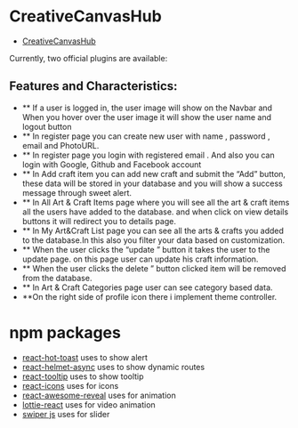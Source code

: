 # CreativeCanvasHub

- [CreativeCanvasHub](https://assignment10-a34c2.web.app/) 

Currently, two official plugins are available:

## Features and Characteristics:
- ** If a user is logged in, the user image will show on the Navbar and When you hover over the user image it will show the user name and logout  button
- ** In register page you can create new user with name , password , email and PhotoURL.
- ** In register page you login with registered email . And also you can login with  Google, Github and Facebook account
- ** In Add craft item you can add new craft and  submit the “Add” button, these data will be stored in your database and you will show a success message through sweet alert. 
- ** In All Art & Craft Items page  where you will see all the art & craft items all the users have added to the database. and when click on view details buttons it will redirect you to details page.
- ** In My Art&Craft List page  you can see all the arts & crafts you added to the database.In this also you filter your data based on customization.
- ** When the user clicks the “update ” button it takes the user to the update page. on this page user can update his craft information. 
- ** When the user clicks the delete ” button clicked item will be removed from the database. 
- ** In  Art & Craft Categories page user can see category based data.
- **On the right side of   profile icon there i implement  theme controller.



# npm packages

- [react-hot-toast](https://react-hot-toast.com/) uses  to show alert 
- [react-helmet-async](https://www.npmjs.com/package/react-helmet-async) uses  to show dynamic routes
- [react-tooltip](https://www.npmjs.com/package/react-tooltip) uses  to show tooltip
- [react-icons](https://react-icons.github.io/react-icons/) uses  for icons
- [react-awesome-reveal](https://www.npmjs.com/package/react-awesome-reveal) uses  for animation
- [lottie-react](https://www.npmjs.com/package/lottie-react) uses  for video animation
- [swiper js](https://swiperjs.com/) uses  for slider 
